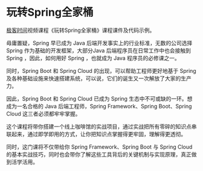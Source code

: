 # 玩转Spring全家桶

[极客时间](https://time.geekbang.org/course/intro/100023501)视频课程《玩转Spring全家桶》课程课件及代码示例。

毋庸置疑，Spring 早已成为 Java 后端开发事实上的行业标准，无数的公司选择 Spring 作为基础的开发框架，大部分Java 后端程序员在日常工作中也会接触到 Spring ，因此，如何用好 Spring ，也就成为 Java 程序员的必修课之一。

同时，Spring Boot 和 Spring Cloud 的出现，可以帮助工程师更好地基于 Spring 及各种基础设施来快速搭建系统，可以说，它们的诞生又一次解放了大家的生产力。

因此，Spring Boot 和 Spring Cloud 已成为 Spring 生态中不可或缺的一环。想成为一名合格的 Java 后端工程师，Spring Framework、Spring Boot、Spring Cloud 这三者必须都牢牢掌握。

这个课程将带你搭建一个线上咖啡馆的实战项目，通过实战把所有零碎的知识点串联起来，通过即学即用的方式，让你把知识点掌握得更牢固，理解得更透彻。

同时，这门课将不仅带给你 Spring Framework、Spring Boot 与 Spring Cloud 的基本实战技巧，同时也会带你了解这些工具背后的关键机制与实现原理，真正做到活学活用。
